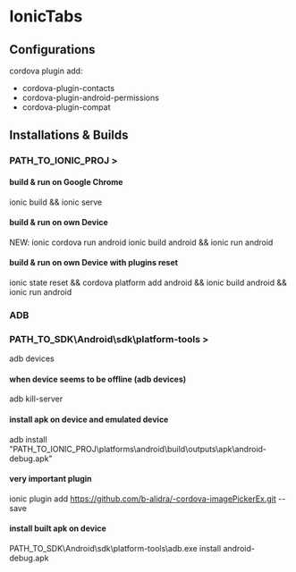 # IonicTabs

## Configurations
cordova plugin add:
  - cordova-plugin-contacts
  - cordova-plugin-android-permissions
  - cordova-plugin-compat

## Installations & Builds

### PATH_TO_IONIC_PROJ >

#### build & run on Google Chrome
ionic build && ionic serve

#### build & run on own Device
NEW: ionic cordova run android
ionic build android && ionic run android

#### build & run on own Device with plugins reset
ionic state reset && cordova platform add android && ionic build android && ionic run android



### ADB
### PATH_TO_SDK\Android\sdk\platform-tools >
adb devices

#### when device seems to be offline (adb devices)
adb kill-server

#### install apk on device and emulated device
adb install "PATH_TO_IONIC_PROJ\platforms\android\build\outputs\apk\android-debug.apk"

#### very important plugin
ionic plugin add https://github.com/b-alidra/-cordova-imagePickerEx.git --save

#### install built apk on device 
PATH_TO_SDK\Android\sdk\platform-tools\adb.exe install android-debug.apk

